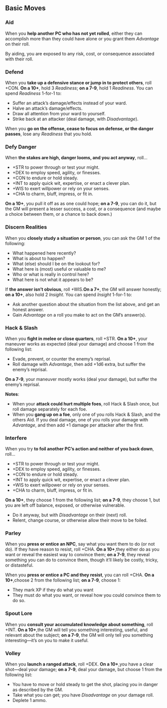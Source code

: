 ## Basic Moves
### Aid
When you **help another PC who has not yet rolled**, either they can accomplish more than they could have alone or you grant them *Advantage* on their roll.

By aiding, you are exposed to any risk, cost, or consequence associated with their roll. 
### Defend
When you **take up a defensive stance or jump in to protect others**, roll +CON. **On a 10+**, hold 3 *Readiness*; **on a 7-9**, hold 1 *Readiness*. You can spend *Readiness* 1-for-1 to:

* Suffer an attack’s damage/effects instead of your ward.
* Halve an attack’s damage/effects.
* Draw all attention from your ward to yourself.
* Strike back at an attacker (deal damage, with *Disadvantage*).

When you **go on the offense, cease to focus on defense, or the danger passes**, lose any *Readiness* that you hold.
### Defy Danger
When **the stakes are high, danger looms, and you act anyway**, roll…

* +STR to power through or test your might.
* +DEX to employ speed, agility, or finesses.
* +CON to endure or hold steady.
* +INT to apply quick wit, expertise, or enact a clever plan.
* +WIS to exert willpower or rely on your senses.
* +CHA to charm, bluff, impress, or fit in.

**On a 10+**, you pull it off as as one could hope; **on a 7-9**, you can do it, but the GM will present a lesser success, a cost, or a consequence (and maybe a choice between them, or a chance to back down.)
### Discern Realities
When you **closely study a situation or person**, you can ask the GM 1 of the following:

* What happened here recently?
* What is about to happen?
* What (else) should I be on the lookout for?
* What here is (most) useful or valuable to me?
* Who or what is really in control here?
* What here is not what it appears to be?

If **the answer isn’t obvious**, roll +WIS.**On a 7+**, the GM will answer honestly; **on a 10+**, also hold 2 *Insight*. You can spend *Insight* 1-for-1 to:

* Ask another question about the situation from the list above, and get an honest answer.
* Gain *Advantage* on a roll you make to act on the GM’s answer(s).
### Hack & Slash
When you **fight in melee or close quarters**, roll +STR. **On a 10+**, your maneuver works as expected (deal your damage) and choose 1 from the following list:

* Evade, prevent, or counter the enemy’s reprisal.
* Roll damage with *Advantage*, then add +1d6 extra, but suffer the enemy’s reprisal.

**On a 7-9**, your maneuver mostly works (deal your damage), but suffer the enemy’s reprisal.

**Notes**:

- When your **attack could hurt multiple foes**, roll Hack & Slash once, but roll damage separately for each foe.
- When you **gang up on a foe**, only one of you rolls Hack & Slash, and the others Aid. If you deal damage, one of you rolls your damage with *Advantage*, and then add +1 damage per attacker after the first.
### Interfere
When you try **to foil another PC’s action and neither of you back down**, roll... 

* +STR to power through or test your might.
* +DEX to employ speed, agility, or finesses.
* +CON to endure or hold steady.
* +INT to apply quick wit, expertise, or enact a clever plan.
* +WIS to exert willpower or rely on your senses.
* +CHA to charm, bluff, impress, or fit in.

**On a 10+**, they choose 1 from the following list; **on a 7-9**, they choose 1, but you are left off balance, exposed, or otherwise vulnerable. 

* Do it anyway, but with *Disadvantage* on their (next) roll.
* Relent, change course, or otherwise allow their move to be foiled.
### Parley
When you **press or entice an NPC**, say what you want them to do (or not do). If they have reason to resist, roll +CHA. **On a 10+**,they either do as you want or reveal the easiest way to convince them; **on a 7-9**, they reveal something you can do to convince them, though it’ll likely be costly, tricky, or distasteful.

When you **press or entice a PC and they resist**, you can roll +CHA. **On a 10+**,choose 2 from the following list; **on a 7-9**, choose 1:

* They mark XP if they do what you want 
* They must do what you want, or reveal how you could convince them to do so.
### Spout Lore
When you **consult your accumulated knowledge about something**, roll +INT. **On a 10+**,the GM will tell you something interesting, useful, and relevant about the subject; **on a 7-9**, the GM will only tell you something interesting—it’s on you to make it useful. 
### Volley
When you **launch a ranged attack**, roll +DEX. **On a 10+**,you have a clear shot—deal your damage; **on a 7-9**, deal your damage, but choose 1 from the following list:

* You have to move or hold steady to get the shot, placing you in danger as described by the GM.
* Take what you can get; you have *Disadvantage* on your damage roll.
* Deplete 1 ammo.
